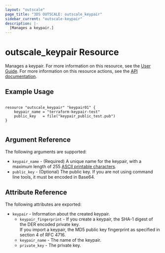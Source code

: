 ```yaml
---
layout: "outscale"
page_title: "3DS OUTSCALE: outscale_keypair"
sidebar_current: "outscale-keypair"
description: |-
  [Manages a keypair.]
---
```


# outscale_keypair Resource

Manages a keypair.
For more information on this resource, see the [User Guide](https://wiki.outscale.net/display/EN/About+Keypairs).
For more information on this resource actions, see the [API documentation](https://docs-beta.outscale.com/#3ds-outscale-api-keypair).

## Example Usage

```hcl

resource "outscale_keypair" "keypair01" {
	keypair_name = "terraform-keypair-test"
	public_key   = file("keypair_public_test.pub")
}


```

## Argument Reference

The following arguments are supported:

* `keypair_name` - (Required) A unique name for the keypair, with a maximum length of 255 [ASCII printable characters](https://en.wikipedia.org/wiki/ASCII#Printable_characters).
* `public_key` - (Optional) The public key. If you are not using command line tools, it must be encoded in Base64.

## Attribute Reference

The following attributes are exported:

* `keypair` - Information about the created keypair.
  * `keypair_fingerprint` - If you create a keypair, the SHA-1 digest of the DER encoded private key.<br />
If you import a keypair, the MD5 public key fingerprint as specified in section 4 of RFC 4716.
  * `keypair_name` - The name of the keypair.
  * `private_key` - The private key.
